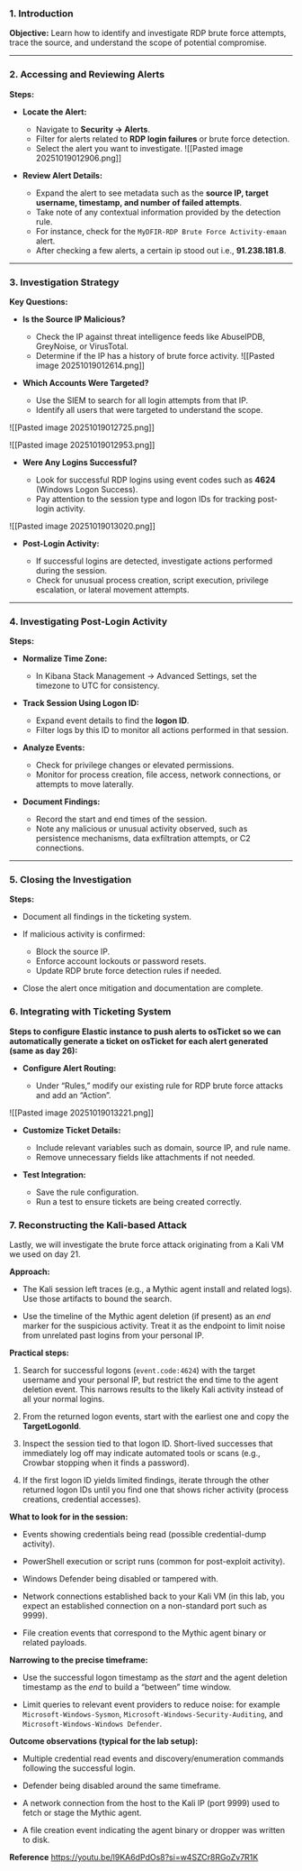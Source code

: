 
### 1. Introduction

**Objective:** Learn how to identify and investigate RDP brute force attempts, trace the source, and understand the scope of potential compromise.

---

### 2. Accessing and Reviewing Alerts

**Steps:**

- **Locate the Alert:**
    
    - Navigate to **Security → Alerts**.
    - Filter for alerts related to **RDP login failures** or brute force detection.
    - Select the alert you want to investigate.
![[Pasted image 20251019012906.png]]
- **Review Alert Details:**
    
    - Expand the alert to see metadata such as the **source IP, target username, timestamp, and number of failed attempts**.
    - Take note of any contextual information provided by the detection rule.
    -  For instance, check for the `MyDFIR-RDP Brute Force Activity-emaan` alert.
    - After checking a few alerts, a certain ip stood out i.e., **91.238.181.8**.


---

### 3. Investigation Strategy

**Key Questions:**

- **Is the Source IP Malicious?**
    
    - Check the IP against threat intelligence feeds like AbuseIPDB, GreyNoise, or VirusTotal.
    - Determine if the IP has a history of brute force activity.
![[Pasted image 20251019012614.png]]


- **Which Accounts Were Targeted?**
    
    - Use the SIEM to search for all login attempts from that IP.
    - Identify all users that were targeted to understand the scope.

![[Pasted image 20251019012725.png]]

![[Pasted image 20251019012953.png]]


- **Were Any Logins Successful?**
    
    - Look for successful RDP logins using event codes such as **4624** (Windows Logon Success).
    - Pay attention to the session type and logon IDs for tracking post-login activity.

![[Pasted image 20251019013020.png]]

- **Post-Login Activity:**
    
    - If successful logins are detected, investigate actions performed during the session.
    - Check for unusual process creation, script execution, privilege escalation, or lateral movement attempts.

---

### 4. Investigating Post-Login Activity

**Steps:**

- **Normalize Time Zone:**
    
    - In Kibana Stack Management → Advanced Settings, set the timezone to UTC for consistency.
        
- **Track Session Using Logon ID:**
    
    - Expand event details to find the **logon ID**.
    - Filter logs by this ID to monitor all actions performed in that session.
        
- **Analyze Events:**
    
    - Check for privilege changes or elevated permissions.
    - Monitor for process creation, file access, network connections, or attempts to move laterally.
        
- **Document Findings:**
    
    - Record the start and end times of the session.
    - Note any malicious or unusual activity observed, such as persistence mechanisms, data exfiltration attempts, or C2 connections.

---

### 5. Closing the Investigation

**Steps:**

- Document all findings in the ticketing system.
- If malicious activity is confirmed:
    
    - Block the source IP.
    - Enforce account lockouts or password resets.
    - Update RDP brute force detection rules if needed.

- Close the alert once mitigation and documentation are complete.



### 6. Integrating with Ticketing System

**Steps to configure Elastic instance to push alerts to osTicket so we can automatically generate a ticket on osTicket for each alert generated (same as day 26):**

- **Configure Alert Routing:**
    
    - Under “Rules,” modify our existing rule for RDP brute force attacks and add an “Action”.

![[Pasted image 20251019013221.png]]
- **Customize Ticket Details:**
    
    - Include relevant variables such as domain, source IP, and rule name.
    - Remove unnecessary fields like attachments if not needed.

- **Test Integration:**
    
    - Save the rule configuration.
    - Run a test to ensure tickets are being created correctly.

### 7. Reconstructing the Kali-based Attack

Lastly, we will investigate the brute force attack originating from a Kali VM we used on day 21. 

**Approach:**

- The Kali session left traces (e.g., a Mythic agent install and related logs). Use those artifacts to bound the search.
    
- Use the timeline of the Mythic agent deletion (if present) as an _end_ marker for the suspicious activity. Treat it as the endpoint to limit noise from unrelated past logins from your personal IP.
    

**Practical steps:**

1. Search for successful logons (`event.code:4624`) with the target username and your personal IP, but restrict the end time to the agent deletion event. This narrows results to the likely Kali activity instead of all your normal logins.
    
2. From the returned logon events, start with the earliest one and copy the **TargetLogonId**.
    
3. Inspect the session tied to that logon ID. Short-lived successes that immediately log off may indicate automated tools or scans (e.g., Crowbar stopping when it finds a password).
    
4. If the first logon ID yields limited findings, iterate through the other returned logon IDs until you find one that shows richer activity (process creations, credential accesses).
    

**What to look for in the session:**

- Events showing credentials being read (possible credential-dump activity).
    
- PowerShell execution or script runs (common for post-exploit activity).
    
- Windows Defender being disabled or tampered with.
    
- Network connections established back to your Kali VM (in this lab, you expect an established connection on a non-standard port such as 9999).
    
- File creation events that correspond to the Mythic agent binary or related payloads.
    

**Narrowing to the precise timeframe:**

- Use the successful logon timestamp as the _start_ and the agent deletion timestamp as the _end_ to build a “between” time window.
    
- Limit queries to relevant event providers to reduce noise: for example `Microsoft-Windows-Sysmon`, `Microsoft-Windows-Security-Auditing`, and `Microsoft-Windows-Windows Defender`.
    

**Outcome observations (typical for the lab setup):**

- Multiple credential read events and discovery/enumeration commands following the successful login.
    
- Defender being disabled around the same timeframe.
    
- A network connection from the host to the Kali IP (port 9999) used to fetch or stage the Mythic agent.
    
- A file creation event indicating the agent binary or dropper was written to disk.

**Reference**
https://youtu.be/l9KA6dPdOs8?si=w4SZCr8RGoZv7R1K